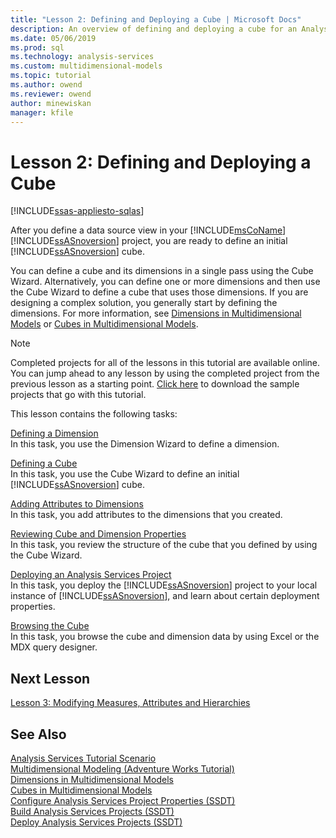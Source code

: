 ```yaml
---
title: "Lesson 2: Defining and Deploying a Cube | Microsoft Docs"
description: An overview of defining and deploying a cube for an Analysis Services project.
ms.date: 05/06/2019
ms.prod: sql
ms.technology: analysis-services
ms.custom: multidimensional-models
ms.topic: tutorial
ms.author: owend
ms.reviewer: owend
author: minewiskan
manager: kfile
---
```

# Lesson 2: Defining and Deploying a Cube
[!INCLUDE[ssas-appliesto-sqlas](../includes/ssas-appliesto-sqlas.md)]

After you define a data source view in your [!INCLUDE[msCoName](../includes/msconame-md.md)] [!INCLUDE[ssASnoversion](../includes/ssasnoversion-md.md)] project, you are ready to define an initial [!INCLUDE[ssASnoversion](../includes/ssasnoversion-md.md)] cube.  
  
You can define a cube and its dimensions in a single pass using the Cube Wizard. Alternatively, you can define one or more dimensions and then use the Cube Wizard to define a cube that uses those dimensions. If you are designing a complex solution, you generally start by defining the dimensions. For more information, see [Dimensions in Multidimensional Models](../multidimensional-models/dimensions-in-multidimensional-models.md) or [Cubes in Multidimensional Models](../multidimensional-models/cubes-in-multidimensional-models.md).  
  
> [!NOTE]  
> Completed projects for all of the lessons in this tutorial are available online. You can jump ahead to any lesson by using the completed project from the previous lesson as a starting point. [Click here](https://go.microsoft.com/fwlink/?LinkID=221866) to download the sample projects that go with this tutorial.  
  
This lesson contains the following tasks:  
  
[Defining a Dimension](lesson-2-1-defining-a-dimension.md)  
In this task, you use the Dimension Wizard to define a dimension.  
  
[Defining a Cube](lesson-2-2-defining-a-cube.md)  
In this task, you use the Cube Wizard to define an initial [!INCLUDE[ssASnoversion](../includes/ssasnoversion-md.md)] cube.  
  
[Adding Attributes to Dimensions](lesson-2-3-adding-attributes-to-dimensions.md)  
In this task, you add attributes to the dimensions that you created.  
  
[Reviewing Cube and Dimension Properties](lesson-2-4-reviewing-cube-and-dimension-properties.md)  
In this task, you review the structure of the cube that you defined by using the Cube Wizard.  
  
[Deploying an Analysis Services Project](lesson-2-5-deploying-an-analysis-services-project.md)  
In this task, you deploy the [!INCLUDE[ssASnoversion](../includes/ssasnoversion-md.md)] project to your local instance of [!INCLUDE[ssASnoversion](../includes/ssasnoversion-md.md)], and learn about certain deployment properties.  
  
[Browsing the Cube](lesson-2-6-browsing-the-cube.md)  
In this task, you browse the cube and dimension data by using Excel or the MDX query designer.  
  
## Next Lesson  
[Lesson 3: Modifying Measures, Attributes and Hierarchies](lesson-3-modifying-measures-attributes-and-hierarchies.md)  
  
## See Also  
[Analysis Services Tutorial Scenario](analysis-services-tutorial-scenario.md)  
[Multidimensional Modeling &#40;Adventure Works Tutorial&#41;](multidimensional-modeling-adventure-works-tutorial.md)  
[Dimensions in Multidimensional Models](../multidimensional-models/dimensions-in-multidimensional-models.md)  
[Cubes in Multidimensional Models](../multidimensional-models/cubes-in-multidimensional-models.md)  
[Configure Analysis Services Project Properties &#40;SSDT&#41;](../multidimensional-models/configure-analysis-services-project-properties-ssdt.md)  
[Build Analysis Services Projects &#40;SSDT&#41;](../multidimensional-models/build-analysis-services-projects-ssdt.md)  
[Deploy Analysis Services Projects &#40;SSDT&#41;](../multidimensional-models/deploy-analysis-services-projects-ssdt.md)  
  
  
  

